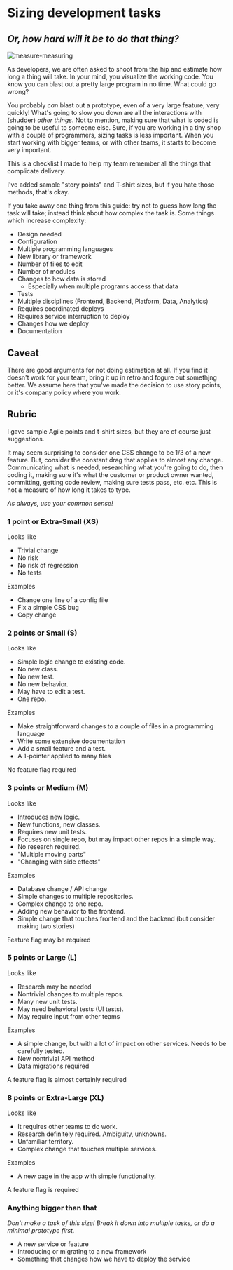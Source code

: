 # Sizing development tasks

## *Or, how hard will it be to do that thing?*

![measure-measuring](https://github.com/neilk/sizingstories/assets/266804/f36f4f1a-bbf2-4453-a432-ae78a2861f8d)

As developers, we are often asked to shoot from the hip and estimate how long a thing will take. In your mind, you visualize the working code. You know you can blast out a pretty large program in no time. What could go wrong?

You probably _can_ blast out a prototype, even of a very large feature, very quickly! What's going to slow you down are all the interactions with (shudder) *other things*. Not to mention, making sure that what is coded is going to be useful to someone else. Sure, if you are working in a tiny shop with a couple of programmers, sizing tasks is less important. When you start working with bigger teams, or with other teams, it starts to become very important.

This is a checklist I made to help my team remember all the things that complicate delivery.

I've added sample "story points" and T-shirt sizes, but if you hate those methods, that's okay.

If you take away one thing from this guide: try not to guess how long the task will take; instead think about how complex the task is. Some things which increase complexity:

- Design needed
- Configuration
- Multiple programming languages
- New library or framework
- Number of files to edit
- Number of modules
- Changes to how data is stored
    - Especially when multiple programs access that data 
- Tests
- Multiple disciplines (Frontend, Backend, Platform, Data, Analytics)
- Requires coordinated deploys
- Requires service interruption to deploy
- Changes how we deploy
- Documentation

## Caveat

There are good arguments for not doing estimation at all. If you find
it doesn't work for your team, bring it up in retro and fogure out somethjng better.
We assume here that you've made the decision to use story points, 
or it's company policy where you work.

## Rubric 

I gave sample Agile points and t-shirt sizes, but they are of course just suggestions.

It may seem surprising to consider one CSS change to be 1/3 of a new feature. But, consider the constant drag that applies to almost any change.
Communicating what is needed, researching what you're going to do, then coding it, making sure it's what the customer or product owner wanted, 
committing, getting code review, making sure tests pass, etc. etc. This is not a measure of how long it takes to type.

*As always, use your common sense!*

### 1 point or Extra-Small (XS)

Looks like

- Trivial change
- No risk
- No risk of regression
- No tests

Examples

- Change one line of a config file
- Fix a simple CSS bug
- Copy change

### 2 points or Small (S)

Looks like

- Simple logic change to existing code. 
- No new class. 
- No new test. 
- No new behavior. 
- May have to edit a test. 
- One repo.

Examples

- Make straightforward changes to a couple of files in a programming language
- Write some extensive documentation
- Add a small feature and a test.
- A 1-pointer applied to many files

No feature flag required
 
### 3 points or Medium (M)

Looks like

- Introduces new logic. 
- New functions, new classes. 
- Requires new unit tests. 
- Focuses on single repo, but may impact other repos in a simple way. 
- No research required.
- "Multiple moving parts"
- "Changing with side effects"

Examples

- Database change / API change
- Simple changes to multiple repositories.
- Complex change to one repo.
- Adding new behavior to the frontend.
- Simple change that touches frontend and the backend (but consider making two stories)
 
Feature flag may be required

### 5 points or Large (L)

Looks like

- Research may be needed
- Nontrivial changes to multiple repos. 
- Many new unit tests. 
- May need behavioral tests (UI tests).
- May require input from other teams

Examples

- A simple change, but with a lot of impact on other services. Needs to be carefully tested.
- New nontrivial API method
- Data migrations required

A feature flag is almost certainly required

### 8 points or Extra-Large (XL)

Looks like

- It requires other teams to do work. 
- Research definitely required. Ambiguity, unknowns.
- Unfamiliar territory.
- Complex change that touches multiple services.

Examples
 
- A new page in the app with simple functionality.

A feature flag is required
 
### Anything bigger than that

*Don't make a task of this size! Break it down into multiple tasks, or do a minimal prototype first.*

- A new service or feature
- Introducing or migrating to a new framework
- Something that changes how we have to deploy the service

